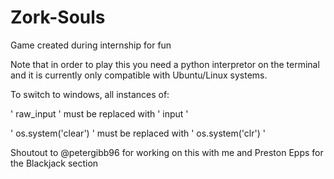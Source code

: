 # Zork-Souls
Game created during internship for fun



Note that in order to play this you need a python interpretor on the terminal and it is currently only compatible with Ubuntu/Linux systems. 

To switch to windows, all instances of: 

' raw_input ' must be replaced with ' input ' 

' os.system('clear') ' must be replaced with ' os.system('clr') ' 







Shoutout to @petergibb96 for working on this with me and Preston Epps for the Blackjack section
